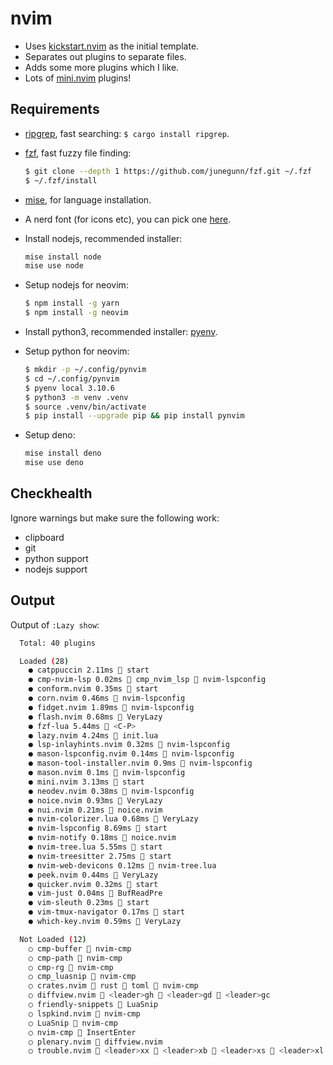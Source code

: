 # nvim

- Uses [kickstart.nvim](https://github.com/nvim-lua/kickstart.nvim) as the initial template.
- Separates out plugins to separate files.
- Adds some more plugins which I like.
- Lots of [mini.nvim](https://github.com/echasnovski/mini.nvim) plugins!

## Requirements

- [ripgrep](https://github.com/BurntSushi/ripgrep), fast searching: `$ cargo install ripgrep`.

- [fzf](https://github.com/junegunn/fzf), fast fuzzy file finding:

  ```bash
  $ git clone --depth 1 https://github.com/junegunn/fzf.git ~/.fzf
  $ ~/.fzf/install
  ```

- [mise](https://github.com/jdx/mise), for language installation.

- A nerd font (for icons etc), you can pick one [here](https://www.nerdfonts.com/font-downloads).

- Install nodejs, recommended installer:

  ```bash
  mise install node
  mise use node
  ```

- Setup nodejs for neovim:

  ```bash
  $ npm install -g yarn
  $ npm install -g neovim
  ```

- Install python3, recommended installer: [pyenv](https://github.com/pyenv/pyenv).

- Setup python for neovim:

  ```bash
  $ mkdir -p ~/.config/pynvim
  $ cd ~/.config/pynvim
  $ pyenv local 3.10.6
  $ python3 -m venv .venv
  $ source .venv/bin/activate
  $ pip install --upgrade pip && pip install pynvim
  ```

- Setup deno:

  ```bash
  mise install deno
  mise use deno
  ```

## Checkhealth

Ignore warnings but make sure the following work:

- clipboard
- git
- python support
- nodejs support

## Output

Output of `:Lazy show`:

```bash
  Total: 40 plugins

  Loaded (28)
    ● catppuccin 2.11ms  start
    ● cmp-nvim-lsp 0.02ms 󰢱 cmp_nvim_lsp  nvim-lspconfig
    ● conform.nvim 0.35ms  start
    ● corn.nvim 0.46ms  nvim-lspconfig
    ● fidget.nvim 1.89ms  nvim-lspconfig
    ● flash.nvim 0.68ms  VeryLazy
    ● fzf-lua 5.44ms  <C-P>
    ● lazy.nvim 4.24ms  init.lua
    ● lsp-inlayhints.nvim 0.32ms  nvim-lspconfig
    ● mason-lspconfig.nvim 0.14ms  nvim-lspconfig
    ● mason-tool-installer.nvim 0.9ms  nvim-lspconfig
    ● mason.nvim 0.1ms  nvim-lspconfig
    ● mini.nvim 3.13ms  start
    ● neodev.nvim 0.38ms  nvim-lspconfig
    ● noice.nvim 0.93ms  VeryLazy
    ● nui.nvim 0.21ms  noice.nvim
    ● nvim-colorizer.lua 0.68ms  VeryLazy
    ● nvim-lspconfig 8.69ms  start
    ● nvim-notify 0.18ms  noice.nvim
    ● nvim-tree.lua 5.55ms  start
    ● nvim-treesitter 2.75ms  start
    ● nvim-web-devicons 0.12ms  nvim-tree.lua
    ● peek.nvim 0.44ms  VeryLazy
    ● quicker.nvim 0.32ms  start
    ● vim-just 0.04ms  BufReadPre
    ● vim-sleuth 0.23ms  start
    ● vim-tmux-navigator 0.17ms  start
    ● which-key.nvim 0.59ms  VeryLazy

  Not Loaded (12)
    ○ cmp-buffer  nvim-cmp
    ○ cmp-path  nvim-cmp
    ○ cmp-rg  nvim-cmp
    ○ cmp_luasnip  nvim-cmp
    ○ crates.nvim  rust  toml  nvim-cmp
    ○ diffview.nvim  <leader>gh  <leader>gd  <leader>gc
    ○ friendly-snippets  LuaSnip
    ○ lspkind.nvim  nvim-cmp
    ○ LuaSnip  nvim-cmp
    ○ nvim-cmp  InsertEnter
    ○ plenary.nvim  diffview.nvim
    ○ trouble.nvim  <leader>xx  <leader>xb  <leader>xs  <leader>xl  <leader>xq
```
